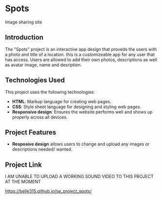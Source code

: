 # Spots

Image sharing site

## Introduction

The "Spots" project is an interactive app design that proveds the users with a photo and title of a location.
this is a customizeable app for any user that has access. Users are allowed to add their own photos, descriptions as well as avatar image, name and desription.

## Technologies Used

This project uses the following technologies:

- **HTML**: Markup language for creating web pages.
- **CSS**: Style sheet language for designing and styling web pages.
- **Responsive design**: Ensures the website performs well and shows up properly across all devices.

## Project Features

- **Resposive design** allows users to change and upload any images or descriptions needed/ wanted.

## Project Link

I AM UNABLE TO UPLOAD A WORKING SOUND VIDEO TO THIS PROJECT AT THE MOMENT

https://belle315.github.io/se_project_spots/
